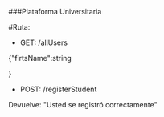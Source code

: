 ###Plataforma Universitaria

#Ruta:

- GET: /allUsers

{"firtsName":string

}

- POST: /registerStudent

Devuelve: "Usted se registró correctamente"

